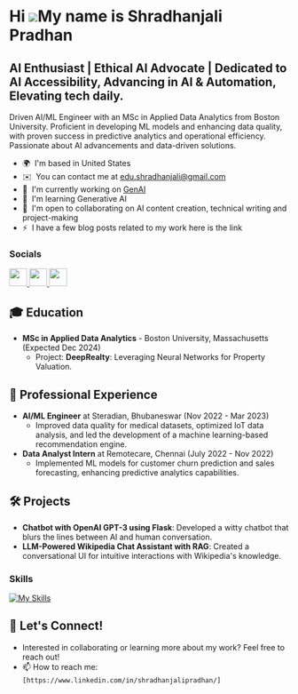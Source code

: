 Hi ![](https://user-images.githubusercontent.com/18350557/176309783-0785949b-9127-417c-8b55-ab5a4333674e.gif)My name is Shradhanjali Pradhan
============================================================================================================================================

AI Enthusiast | Ethical AI Advocate | Dedicated to AI Accessibility, Advancing in AI & Automation, Elevating tech daily.
------------------------------------------------------------------------------------------------------------------------

Driven AI/ML Engineer with an MSc in Applied Data Analytics from Boston University. Proficient in developing ML models and enhancing data quality, with proven success in predictive analytics and operational efficiency. Passionate about AI advancements and data-driven solutions.

* 🌍  I'm based in United States
* ✉️  You can contact me at [edu.shradhanjali@gmail.com](mailto:edu.shradhanjali@gmail.com)
* 🚀  I'm currently working on [GenAI](http:// )
* 🧠  I'm learning Generative AI
* 🤝  I'm open to collaborating on AI content creation, technical writing and project-making
* ⚡  I have a few blog posts related to my work here is the link
</p>


### Socials

<p align="left"> <a href="https://www.github.com/https://github.com/shradhanjalipradhan" target="_blank" rel="noreferrer"> <picture> <source media="(prefers-color-scheme: dark)" srcset="https://raw.githubusercontent.com/danielcranney/readme-generator/main/public/icons/socials/github-dark.svg" /> <source media="(prefers-color-scheme: light)" srcset="https://raw.githubusercontent.com/danielcranney/readme-generator/main/public/icons/socials/github.svg" /> <img src="https://raw.githubusercontent.com/danielcranney/readme-generator/main/public/icons/socials/github.svg" width="32" height="32" /> </picture> </a> <a href="http://www.medium.com/https://medium.com/@pradhanshradhanjali300" target="_blank" rel="noreferrer"> <picture> <source media="(prefers-color-scheme: dark)" srcset="https://raw.githubusercontent.com/danielcranney/readme-generator/main/public/icons/socials/medium-dark.svg" /> <source media="(prefers-color-scheme: light)" srcset="https://raw.githubusercontent.com/danielcranney/readme-generator/main/public/icons/socials/medium.svg" /> <img src="https://raw.githubusercontent.com/danielcranney/readme-generator/main/public/icons/socials/medium.svg" width="32" height="32" /> </picture> </a> <a href="https://www.x.com/https://twitter.com/Shradha1405" target="_blank" rel="noreferrer"> <picture> <source media="(prefers-color-scheme: dark)" srcset="https://raw.githubusercontent.com/danielcranney/readme-generator/main/public/icons/socials/twitter-dark.svg" /> <source media="(prefers-color-scheme: light)" srcset="https://raw.githubusercontent.com/danielcranney/readme-generator/main/public/icons/socials/twitter.svg" /> <img src="https://raw.githubusercontent.com/danielcranney/readme-generator/main/public/icons/socials/twitter.svg" width="32" height="32" /> </picture> </a></p>

## 🎓 Education
- **MSc in Applied Data Analytics** - Boston University, Massachusetts (Expected Dec 2024)
  - Project: **DeepRealty**: Leveraging Neural Networks for Property Valuation.

## 💼 Professional Experience
- **AI/ML Engineer** at Steradian, Bhubaneswar (Nov 2022 - Mar 2023)
  - Improved data quality for medical datasets, optimized IoT data analysis, and led the development of a machine learning-based recommendation engine.
- **Data Analyst Intern** at Remotecare, Chennai (July 2022 - Nov 2022)
  - Implemented ML models for customer churn prediction and sales forecasting, enhancing predictive analytics capabilities.

## 🛠️ Projects
- **Chatbot with OpenAI GPT-3 using Flask**: Developed a witty chatbot that blurs the lines between AI and human conversation.
- **LLM-Powered Wikipedia Chat Assistant with RAG**: Created a conversational UI for intuitive interactions with Wikipedia's knowledge.

### Skills

[![My Skills](https://skillicons.dev/icons?i=aws,gcp,azure,anaconda,python,git,flask,github,c,matlab,opencv,pytorch,regex,sklearn,terraform,html,ai,java,mysql,mongodb,tensorflow,r&perline=15)](https://skillicons.dev)
## 💬 Let's Connect!
- Interested in collaborating or learning more about my work? Feel free to reach out!
- 📫 How to reach me: `[https://www.linkedin.com/in/shradhanjalipradhan/]`

